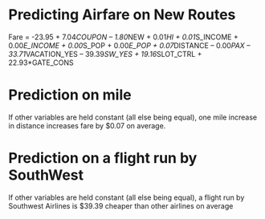 # Predicting Airfare on New Routes 

Fare = -23.95 + 7.04*COUPON – 1.80*NEW + 0.01*HI + 0.01*S_INCOME + 0.00*E_INCOME + 0.00*S_POP + 0.00*E_POP + 0.07*DISTANCE – 0.00*PAX – 33.71*VACATION_YES – 39.39*SW_YES + 19.16*SLOT_CTRL + 22.93*GATE_CONS

# Prediction on mile
If other variables are held constant (all else being equal), one mile increase in distance increases fare by $0.07 on average.

# Prediction on a flight run by SouthWest 
If other variables are held constant (all else being equal), a flight run by Southwest Airlines is $39.39 cheaper than other airlines on average
